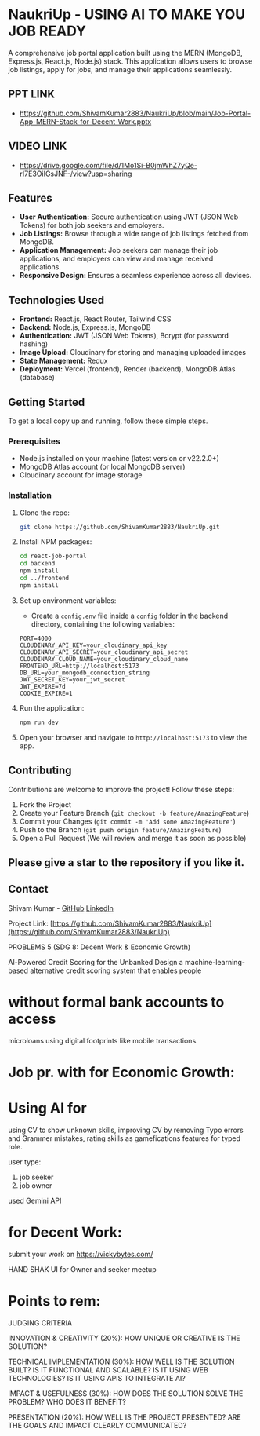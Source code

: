 # NaukriUp - USING AI TO MAKE YOU JOB READY

A comprehensive job portal application built using the MERN (MongoDB, Express.js, React.js, Node.js) stack. This application allows users to browse job listings, apply for jobs, and manage their applications seamlessly.
## PPT LINK
- https://github.com/ShivamKumar2883/NaukriUp/blob/main/Job-Portal-App-MERN-Stack-for-Decent-Work.pptx

## VIDEO LINK
- https://drive.google.com/file/d/1Mo1Si-B0jmWhZ7yQe-rI7E3OiIGsJNF-/view?usp=sharing

## Features

- **User Authentication:** Secure authentication using JWT (JSON Web Tokens) for both job seekers and employers.
- **Job Listings:** Browse through a wide range of job listings fetched from MongoDB.
- **Application Management:** Job seekers can manage their job applications, and employers can view and manage received applications.
- **Responsive Design:** Ensures a seamless experience across all devices.

## Technologies Used

- **Frontend:** React.js, React Router, Tailwind CSS
- **Backend:** Node.js, Express.js, MongoDB
- **Authentication:** JWT (JSON Web Tokens), Bcrypt (for password hashing)
- **Image Upload:** Cloudinary for storing and managing uploaded images
- **State Management:** Redux
- **Deployment:** Vercel (frontend), Render (backend), MongoDB Atlas (database)

## Getting Started

To get a local copy up and running, follow these simple steps.

### Prerequisites

- Node.js installed on your machine (latest version or v22.2.0+)
- MongoDB Atlas account (or local MongoDB server)
- Cloudinary account for image storage

### Installation

1. Clone the repo:
   ```sh
   git clone https://github.com/ShivamKumar2883/NaukriUp.git
   ```
2. Install NPM packages:
   ```sh
   cd react-job-portal
   cd backend
   npm install
   cd ../frontend
   npm install
   ```
3. Set up environment variables:
   - Create a `config.env` file inside a `config` folder in the backend directory, containing the following variables:
   ```env
   PORT=4000
   CLOUDINARY_API_KEY=your_cloudinary_api_key
   CLOUDINARY_API_SECRET=your_cloudinary_api_secret
   CLOUDINARY_CLOUD_NAME=your_cloudinary_cloud_name
   FRONTEND_URL=http://localhost:5173
   DB_URL=your_mongodb_connection_string
   JWT_SECRET_KEY=your_jwt_secret
   JWT_EXPIRE=7d
   COOKIE_EXPIRE=1
   ```

4. Run the application:
   ```sh
   npm run dev
   ```
5. Open your browser and navigate to `http://localhost:5173` to view the app.

## Contributing

Contributions are welcome to improve the project! Follow these steps:

1. Fork the Project
2. Create your Feature Branch (`git checkout -b feature/AmazingFeature`)
3. Commit your Changes (`git commit -m 'Add some AmazingFeature'`)
4. Push to the Branch (`git push origin feature/AmazingFeature`)
5. Open a Pull Request (We will review and merge it as soon as possible)

## Please give a star to the repository if you like it.

## Contact

Shivam Kumar - [GitHub](https://github.com/ShivamKumar2883/NaukriUp)
[LinkedIn](https://www.linkedin.com/in/shivamkr2002/)

Project Link: [https://github.com/ShivamKumar2883/NaukriUp](https://github.com/ShivamKumar2883/NaukriUp)


PROBLEMS 5 
(SDG 8: Decent Work & Economic Growth)

Al-Powered Credit Scoring for the Unbanked
Design a machine-learning-based alternative
credit scoring system that enables people
# without formal bank accounts to access
microloans using digital footprints like mobile
transactions.

# Job pr. with for Economic Growth:
# Using AI for 
using CV to show unknown skills,
improving CV by removing Typo errors and Grammer mistakes,
rating skills as gamefications features for typed role.


user type: 
1. job seeker
2. job owner 

used Gemini API
# for Decent Work:
submit your work on https://vickybytes.com/ 

HAND SHAK UI for Owner and seeker meetup 


# Points to rem:
JUDGING CRITERIA

INNOVATION & CREATIVITY (20%): 
HOW UNIQUE OR CREATIVE IS THE SOLUTION?

TECHNICAL IMPLEMENTATION (30%): 
HOW WELL IS THE SOLUTION BUILT? IS IT
FUNCTIONAL AND SCALABLE? IS IT USING
WEB TECHNOLOGIES? IS IT USING APIS TO
INTEGRATE AI?

IMPACT & USEFULNESS (30%): HOW DOES
THE SOLUTION SOLVE THE PROBLEM? WHO
DOES IT BENEFIT?

PRESENTATION (20%): HOW WELL IS THE
PROJECT PRESENTED? ARE THE GOALS AND
IMPACT CLEARLY COMMUNICATED?
